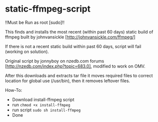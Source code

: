 static-ffmpeg-script
====================

!!Must be Run as root [sudo]!!

This finds and installs the most recent (within past 60 days) static build of ffmpeg built by johnvansickle [http://johnvansickle.com/ffmpeg/]

If there is not a recent static build within past 60 days, script will fail (working on solution).

Original script by jonnyboy on nzedb.com forums [http://nzedb.com/index.php?topic=683.0], modified to work on OMV. 

After this downloads and extracts tar file it moves required files to correct location for global use (/usr/bin), then it removes leftover files.

How-To:
* Download install-ffmpeg script
* run `chmod +x install-ffmpeg`
* run script `sudo sh install-ffmpeg`
* Done
